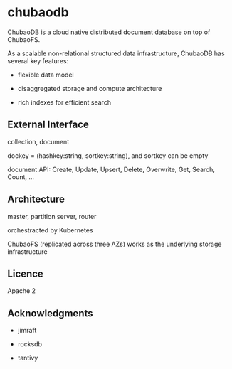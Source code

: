 # chubaodb

ChubaoDB is a cloud native distributed document database on top of ChubaoFS. 

As a scalable non-relational structured data infrastructure, ChubaoDB has several key features:

* flexible data model

* disaggregated storage and compute architecture

* rich indexes for efficient search


## External Interface

collection, document

dockey = (hashkey:string, sortkey:string), and sortkey can be empty

document API: Create, Update, Upsert, Delete, Overwrite, Get, Search, Count, ...


## Architecture

master, partition server, router

orchestracted by Kubernetes

ChubaoFS (replicated across three AZs) works as the underlying storage infrastructure


## Licence

Apache 2


## Acknowledgments

* jimraft

* rocksdb

* tantivy


